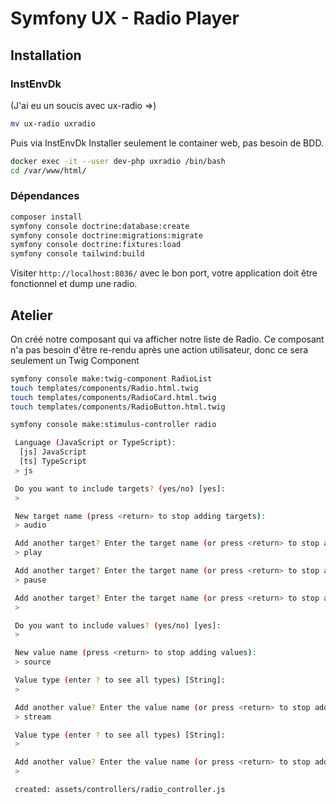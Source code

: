 # Symfony UX - Radio Player

## Installation

### InstEnvDk

(J'ai eu un soucis avec ux-radio =>)
```sh
mv ux-radio uxradio
```

Puis via InstEnvDk
Installer seulement le container web, pas besoin de BDD.

```sh
docker exec -it --user dev-php uxradio /bin/bash
cd /var/www/html/
```

### Dépendances

```sh
composer install
symfony console doctrine:database:create
symfony console doctrine:migrations:migrate
symfony console doctrine:fixtures:load
symfony console tailwind:build
```

Visiter `http://localhost:8036/` avec le bon port, votre application doit être fonctionnel et dump une radio.

## Atelier

On créé notre composant qui va afficher notre liste de Radio.
Ce composant n'a pas besoin d'être re-rendu après une action utilisateur, donc ce sera seulement un Twig Component
```sh
symfony console make:twig-component RadioList
touch templates/components/Radio.html.twig
touch templates/components/RadioCard.html.twig
touch templates/components/RadioButton.html.twig
```

```sh
symfony console make:stimulus-controller radio

 Language (JavaScript or TypeScript):
  [js] JavaScript
  [ts] TypeScript
 > js

 Do you want to include targets? (yes/no) [yes]:
 >

 New target name (press <return> to stop adding targets):
 > audio

 Add another target? Enter the target name (or press <return> to stop adding targets):
 > play

 Add another target? Enter the target name (or press <return> to stop adding targets):
 > pause

 Add another target? Enter the target name (or press <return> to stop adding targets):
 >

 Do you want to include values? (yes/no) [yes]:
 >

 New value name (press <return> to stop adding values):
 > source

 Value type (enter ? to see all types) [String]:
 >

 Add another value? Enter the value name (or press <return> to stop adding values):
 > stream

 Value type (enter ? to see all types) [String]:
 >

 Add another value? Enter the value name (or press <return> to stop adding values):
 >

 created: assets/controllers/radio_controller.js
```
